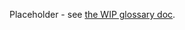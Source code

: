 Placeholder - see [the WIP glossary doc](https://docs.google.com/document/d/1mi_mrry4AYqM47iJdu0BxdvJf17TpndfNG_b8nyBEwA/edit#).